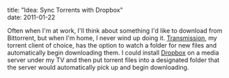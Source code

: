 title: "Idea: Sync Torrents with Dropbox"  
date: 2011-01-22

Often when I'm at work, I'll think about something I'd like to download from Bittorrent, but when I'm home, I never wind up doing it. [Transmission][trn], my torrent client of choice, has the option to watch a folder for new files and automatically begin downloading them. I could install [Dropbox][drp] on a media server under my TV and then put torrent files into a designated folder that the server would automatically pick up and begin downloading.

  [trn]: http://transmissionbt.com/
  [drp]: http://www.dropbox.com/ 

